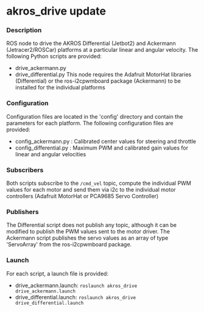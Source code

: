 # akros_drive update

### Description
ROS node to drive the AKROS Differential (Jetbot2) and Ackermann (Jetracer2/ROSCar) platforms at a particular linear and angular velocity. The following Python scripts are provided:
* drive_ackermann.py
* drive_differential.py
This node requires the Adafruit MotorHat libraries (Differential) or the ros-i2cpwmboard package (Ackermann) to be installed for the individual platforms

### Configuration
Configuration files are located in the 'config' directory and contain the parameters for each platform. The following configuration files are provided:
* config_ackermann.py : Calibrated center values for steering and throttle
* config_differential.py : Maximum PWM and calibrated gain values for linear and angular velocities

### Subscribers
Both scripts subscribe to the `/cmd_vel` topic, compute the individual PWM values for each motor and send them via i2c to the individual motor controllers (Adafruit MotorHat or PCA9685 Servo Controller)

### Publishers
The Differential script does not publish any topic, although it can be modified to publish the PWM values sent to the motor driver. The Ackermann script publishes the servo values as an array of type 'ServoArray' from the ros-i2cpwmboard package. 

### Launch
For each script, a launch file is provided:
* drive_ackermann.launch: `roslaunch akros_drive drive_ackermann.launch`
* drive_differential.launch: `roslaunch akros_drive drive_differential.launch`
